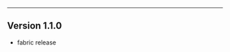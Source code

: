 ------------------------------------------------------
Version 1.1.0
------------------------------------------------------
- fabric release

